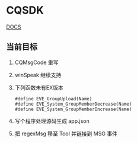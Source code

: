 # CQSDK
[DOCS](https://mikupy2001.github.io/CQSDK/DOCS/index.html "DOCS")


## 当前目标

1. CQMsgCode 重写

2. winSpeak 继续支持

3. 下列函数未有EX版本
    ```
    #define	EVE_GroupUpload(Name)
    #define	EVE_System_GroupMemberDecrease(Name)
    #define	EVE_System_GroupMemberIncrease(Name)
    ```

4. 写个程序处理源码生成 app.json

5. 把 regexMsg 移至 Tool 并链接到 MSG 事件
